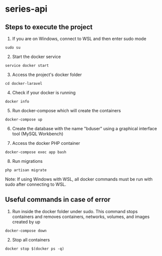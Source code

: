 # series-api

## Steps to execute the project
1. If you are on Windows, connect to WSL and then enter sudo mode

```sudo su```

2. Start the docker service

```service docker start```

3. Access the project's docker folder

```cd docker-laravel```

4. Check if your docker is running

```docker info```

5. Run docker-compose which will create the containers

```docker-compose up```

6. Create the database with the name "bduser" using a graphical interface tool (MySQL Workbench)

7. Access the docker PHP container

```docker-compose exec app bash```

8. Run migrations

```php artisan migrate```

Note: If using Windows with WSL, all docker commands must be run with sudo after connecting to WSL.

## Useful commands in case of error

1. Run inside the docker folder under sudo. This command stops containers and removes containers, networks, volumes, and images created by up

```docker-compose down```

2. Stop all containers

```docker stop $(docker ps -q)```
